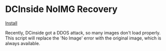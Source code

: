 # DCInside NoIMG Recovery
[Install](https://github.com/TetraTheta/TetraUserJS/raw/master/.archive/DCInside%20NoIMG%20Recovery/DCinside-NoIMG-Recovery.user.js)

Recently, DCinside got a DDOS attack, so many images don't load properly. This script will replace the 'No Image' error with the original image, which is always available.
